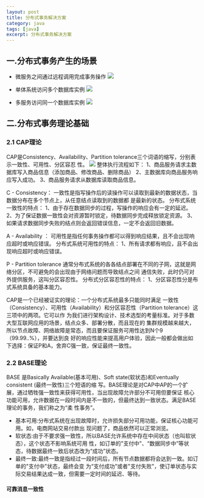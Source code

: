 ```yaml
---
layout: post
title: 分布式事务解决方案
category: java
tags: [java]
excerpt: 分布式事务解决方案
---
```


## 一.分布式事务产生的场景
- 微服务之间通过远程调用完成事务操作
![](https://gitee.com/guojun49/images/raw/master/blog-img/2020/06/20200609173848.png)

- 单体系统访问多个数据库实例
![](https://gitee.com/guojun49/images/raw/master/blog-img/2020/06/20200609173856.png)

- 多服务访问同一个数据库实例
![](https://gitee.com/guojun49/images/raw/master/blog-img/2020/06/20200609173859.png)

## 二.分布式事务理论基础
### 2.1 CAP理论
CAP是Consistency、Availability、Partition tolerance三个词语的缩写，分别表示一致性、可用性、分区容忍
性。
![](https://gitee.com/guojun49/images/raw/master/blog-img/2020/06/20200609174033.png)
整体执行流程如下：
1、商品服务请求主数据库写入商品信息（添加商品、修改商品、删除商品）
2、主数据库向商品服务响应写入成功。
3、商品服务请求从数据库读取商品信息。


C - Consistency：
一致性是指写操作后的读操作可以读取到最新的数据状态，当数据分布在多个节点上，从任意结点读取到的数据都
是最新的状态。
分布式系统一致性的特点：
1、由于存在数据同步的过程，写操作的响应会有一定的延迟。
2、为了保证数据一致性会对资源暂时锁定，待数据同步完成释放锁定资源。
3、如果请求数据同步失败的结点则会返回错误信息，一定不会返回旧数据。

A - Availability ：
可用性是指任何事务操作都可以得到响应结果，且不会出现响应超时或响应错误。
分布式系统可用性的特点：
1、所有请求都有响应，且不会出现响应超时或响应错误。

P - Partition tolerance 
通常分布式系统的各各结点部署在不同的子网，这就是网络分区，不可避免的会出现由于网络问题而导致结点之间
通信失败，此时仍可对外提供服务，这叫分区容忍性。
分布式分区容忍性的特点：
1、分区容忍性分是布式系统具备的基本能力。

CAP是一个已经被证实的理论：一个分布式系统最多只能同时满足
一致性（Consistency）、可用性（Availability）和分区容忍性（Partition tolerance）这三项中的两项。它可以作
为我们进行架构设计、技术选型的考量标准。对于多数大型互联网应用的场景，结点众多、部署分散，而且现在的
集群规模越来越大，所以节点故障、网络故障是常态，而且要保证服务可用性达到N个9（99.99..%），并要达到良
好的响应性能来提高用户体验，因此一般都会做出如下选择：保证P和A，舍弃C强一致，保证最终一致性。


### 2.2 BASE理论
BASE 是Basically Available(基本可用)、Soft state(软状态)和Eventually consistent (最终一致性)三个短语的缩
写。BASE理论是对CAP中AP的一个扩展，通过牺牲强一致性来获得可用性，当出现故障允许部分不可用但要保证
核心功能可用，允许数据在一段时间内是不一致的，但最终达到一致状态。满足BASE理论的事务，我们称之为“柔
性事务”。

- 基本可用:分布式系统在出现故障时，允许损失部分可用功能，保证核心功能可用。如，电商网站交易付款出
现问题了，商品依然可以正常浏览。
- 软状态:由于不要求强一致性，所以BASE允许系统中存在中间状态（也叫软状态），这个状态不影响系统可用
性，如订单的"支付中"、“数据同步中”等状态，待数据最终一致后状态改为“成功”状态。
- 最终一致:最终一致是指经过一段时间后，所有节点数据都将会达到一致。如订单的"支付中"状态，最终会变
为“支付成功”或者"支付失败"，使订单状态与实际交易结果达成一致，但需要一定时间的延迟、等待。



#### 可靠消息一致性